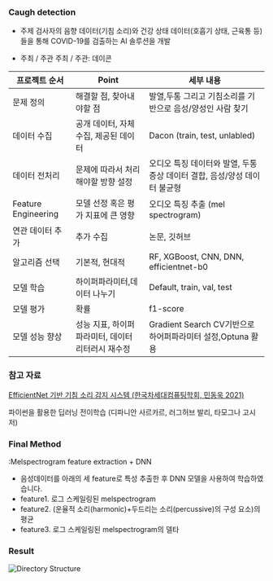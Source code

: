 <h3>Caugh detection</h3>

- 주제
검사자의 음향 데이터(기침 소리)와 건강 상태 데이터(호흡기 상태, 근육통 등)들을 통해 COVID-19를 검출하는 AI 솔루션을 개발

- 주최 / 주관
주최 / 주관: 데이콘

| 프로젝트 순서 | Point | 세부 내용 |
| --- | --- | --- |
| 문제 정의 | 해결할 점, 찾아내야할 점 | 발열,두통 그리고 기침소리를 기반으로 음성/양성인 사람 찾기 |
| 데이터 수집 | 공개 데이터, 자체 수집, 제공된 데이터 | Dacon (train, test, unlabled) |
| 데이터 전처리 | 문제에 따라서 처리해야할 방향 설정 | 오디오 특징 데이터와 발열, 두통 증상 데이터 결합, 음성/양성 데이터 불균형 |
| Feature Engineering | 모델 선정 혹은 평가 지표에 큰 영향 | 오디오 특징 추출 (mel spectrogram) |
| 연관 데이터 추가 | 추가 수집 | 논문, 깃허브 |
| 알고리즘 선택 | 기본적, 현대적 | RF, XGBoost, CNN, DNN, efficientnet-b0 |
| 모델 학습 | 하이퍼파라미터,데이터 나누기 | Default, train, val, test |
| 모델 평가 | 확률 | f1-score |
| 모델 성능 향상 | 성능 지표, 하이퍼파라미터, 데이터 리터러시 재수정 | Gradient Search CV기반으로 하어퍼파라미터 설정,Optuna 활용 |

### 참고 자료

[EfficientNet 기반 기침 소리 감지 시스템 (한국차세대컴퓨팅학회, 민동욱 2021)](https://www.earticle.net/Article/A409384)

파이썬을 활용한 딥러닝 전이학습 (디파니안 사르카르, 러그허브 발리, 타모그나 고시 저)


### Final Method
:Melspectrogram feature extraction + DNN

 - 음성데이터를 아래의 세 feature로 특성 추출한 후 DNN 모델을 사용하여 학습하였습니다.
 - feature1. 로그 스케일링된 melspectrogram
 - feature2. (운율적 소리(harmonic)+두드리는 소리(percussive)의 구성 요소)의 평균
 - feature3. 로그 스케일링된 melspectrogram의 델타

### Result

![Directory Structure](https://user-images.githubusercontent.com/74871527/186582641-6cd3c4f4-868c-4397-91d0-3d33207ec96b.png)
